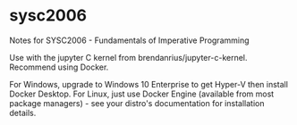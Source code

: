 # sysc2006
Notes for SYSC2006 - Fundamentals of Imperative Programming

Use with the jupyter C kernel from brendanrius/jupyter-c-kernel. Recommend using Docker.

For Windows, upgrade to Windows 10 Enterprise to get Hyper-V then install Docker Desktop. For Linux, just use Docker Engine (available from most package managers) - see your distro's documentation for installation details.
